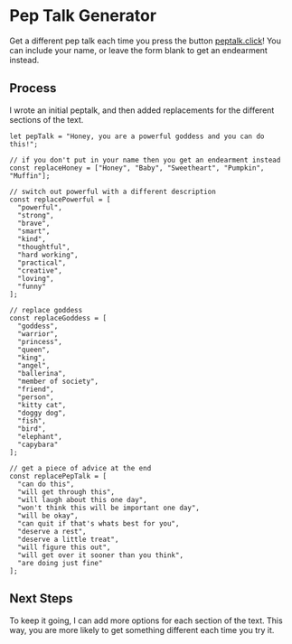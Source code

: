 # Pep Talk Generator
Get a different pep talk each time you press the button [peptalk.click](http://peptalk.click)! You can include your name, or leave the form blank to get an endearment instead. 

## Process

I wrote an initial peptalk, and then added replacements for the different sections of the text. 

```
let pepTalk = "Honey, you are a powerful goddess and you can do this!";

// if you don't put in your name then you get an endearment instead 
const replaceHoney = ["Honey", "Baby", "Sweetheart", "Pumpkin", "Muffin"];

// switch out powerful with a different description 
const replacePowerful = [
  "powerful",
  "strong",
  "brave",
  "smart",
  "kind",
  "thoughtful",
  "hard working",
  "practical",
  "creative",
  "loving",
  "funny"
];

// replace goddess 
const replaceGoddess = [
  "goddess",
  "warrior",
  "princess",
  "queen",
  "king",
  "angel",
  "ballerina",
  "member of society",
  "friend",
  "person",
  "kitty cat",
  "doggy dog",
  "fish",
  "bird",
  "elephant",
  "capybara"
];

// get a piece of advice at the end
const replacePepTalk = [
  "can do this",
  "will get through this",
  "will laugh about this one day",
  "won't think this will be important one day",
  "will be okay",
  "can quit if that's whats best for you",
  "deserve a rest",
  "deserve a little treat",
  "will figure this out",
  "will get over it sooner than you think",
  "are doing just fine"
];
```

## Next Steps

To keep it going, I can add more options for each section of the text. This way, you are more likely to get something different each time you try it. 
